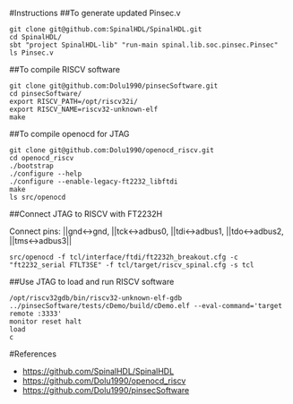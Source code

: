 
#Instructions
##To generate updated Pinsec.v
```
git clone git@github.com:SpinalHDL/SpinalHDL.git
cd SpinalHDL/
sbt "project SpinalHDL-lib" "run-main spinal.lib.soc.pinsec.Pinsec"
ls Pinsec.v
```
##To compile RISCV software
```
git clone git@github.com:Dolu1990/pinsecSoftware.git
cd pinsecSoftware/
export RISCV_PATH=/opt/riscv32i/
export RISCV_NAME=riscv32-unknown-elf
make
```
##To compile openocd for JTAG
```
git clone git@github.com:Dolu1990/openocd_riscv.git
cd openocd_riscv
./bootstrap
./configure --help
./configure --enable-legacy-ft2232_libftdi
make
ls src/openocd
```
##Connect JTAG to RISCV with FT2232H 

Connect pins: ||gnd<->gnd, ||tck<->adbus0, ||tdi<->adbus1, ||tdo<->adbus2, ||tms<->adbus3||
```
src/openocd -f tcl/interface/ftdi/ft2232h_breakout.cfg -c "ft2232_serial FTLT3SE" -f tcl/target/riscv_spinal.cfg -s tcl
```
##Use JTAG to load and run RISCV software
```
/opt/riscv32gdb/bin/riscv32-unknown-elf-gdb ../pinsecSoftware/tests/cDemo/build/cDemo.elf --eval-command='target remote :3333'
monitor reset halt
load
c
```
#References
 - https://github.com/SpinalHDL/SpinalHDL
 - ​https://github.com/Dolu1990/openocd_riscv
 - https://github.com/Dolu1990/pinsecSoftware
